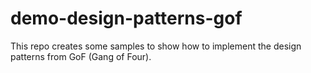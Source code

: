 # demo-design-patterns-gof
This repo creates some samples to show how to implement the design patterns from GoF (Gang of Four).
